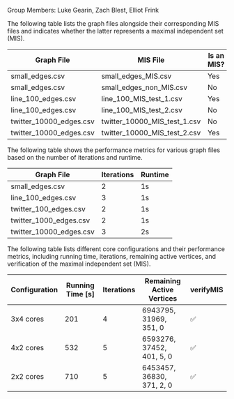 Group Members: Luke Gearin, Zach Blest, Elliot Frink


The following table lists the graph files alongside their corresponding MIS files and indicates whether the latter represents a maximal independent set (MIS).



| Graph File          | MIS File               | Is an MIS? |
|---------------------|------------------------|------------|
| small_edges.csv     | small_edges_MIS.csv    | Yes        |
| small_edges.csv     | small_edges_non_MIS.csv| No         |
| line_100_edges.csv  | line_100_MIS_test_1.csv| Yes        |
| line_100_edges.csv  | line_100_MIS_test_2.csv| No         |
| twitter_10000_edges.csv | twitter_10000_MIS_test_1.csv | No  |
| twitter_10000_edges.csv | twitter_10000_MIS_test_2.csv | Yes |



The following table shows the performance metrics for various graph files based on the number of iterations and runtime.



| Graph File            | Iterations | Runtime  |
|-----------------------|------------|----------|
| small_edges.csv       | 2          | 1s       |
| line_100_edges.csv    | 3          | 1s       |
| twitter_100_edges.csv | 2          | 1s       |
| twitter_1000_edges.csv| 2          | 1s       |
| twitter_10000_edges.csv| 3         | 2s       |



The following table lists different core configurations and their performance metrics, including running time, iterations, remaining active vertices, and verification of the maximal independent set (MIS).



| Configuration | Running Time [s] | Iterations | Remaining Active Vertices     | verifyMIS |
|---------------|------------------|------------|-------------------------------|-----------|
| 3x4 cores     | 201              | 4          | 6943795, 31969, 351, 0    | ✅       |
| 4x2 cores     | 532             | 5          | 6593276, 37452, 401, 5, 0     | ✅       |
| 2x2 cores     | 710             | 5          | 6453457, 36830, 371, 2, 0     | ✅       |